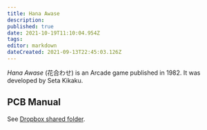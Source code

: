 ```yaml
---
title: Hana Awase
description: 
published: true
date: 2021-10-19T11:10:04.954Z
tags: 
editor: markdown
dateCreated: 2021-09-13T22:45:03.126Z
---
```


_Hana Awase_ (<span lang='ja'>花合わせ</span>) is an Arcade game published in 1982.
It was developed by Seta Kikaku.

## PCB Manual

See [Dropbox shared folder](https://www.dropbox.com/sh/fm1k44pnnyj0dae/AABaCalwywcWK-aXTdST-2ZIa?dl=0).